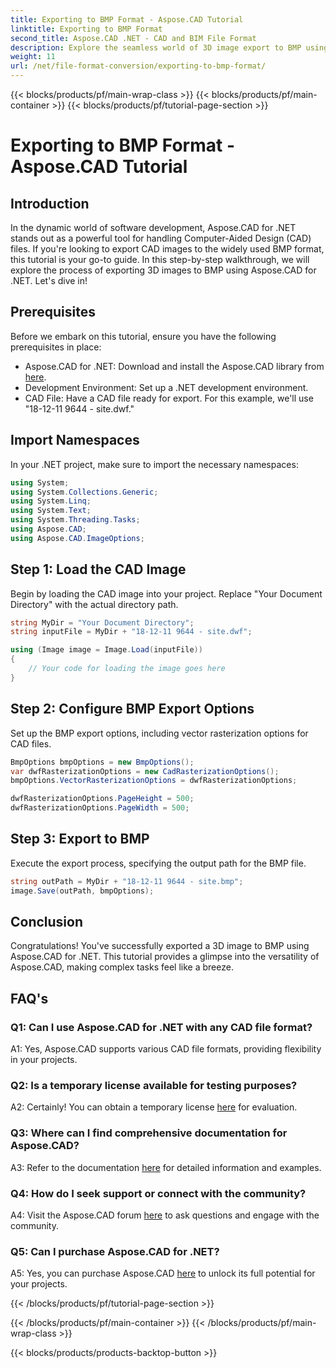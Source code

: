 ```yaml
---
title: Exporting to BMP Format - Aspose.CAD Tutorial
linktitle: Exporting to BMP Format
second_title: Aspose.CAD .NET - CAD and BIM File Format
description: Explore the seamless world of 3D image export to BMP using Aspose.CAD for .NET. Follow our tutorial for a hassle-free experience.
weight: 11
url: /net/file-format-conversion/exporting-to-bmp-format/
---
```


{{< blocks/products/pf/main-wrap-class >}}
{{< blocks/products/pf/main-container >}}
{{< blocks/products/pf/tutorial-page-section >}}

# Exporting to BMP Format - Aspose.CAD Tutorial

## Introduction

In the dynamic world of software development, Aspose.CAD for .NET stands out as a powerful tool for handling Computer-Aided Design (CAD) files. If you're looking to export CAD images to the widely used BMP format, this tutorial is your go-to guide. In this step-by-step walkthrough, we will explore the process of exporting 3D images to BMP using Aspose.CAD for .NET. Let's dive in!

## Prerequisites

Before we embark on this tutorial, ensure you have the following prerequisites in place:

- Aspose.CAD for .NET: Download and install the Aspose.CAD library from [here](https://releases.aspose.com/cad/net/).
- Development Environment: Set up a .NET development environment.
- CAD File: Have a CAD file ready for export. For this example, we'll use "18-12-11 9644 - site.dwf."

## Import Namespaces

In your .NET project, make sure to import the necessary namespaces:

```csharp
using System;
using System.Collections.Generic;
using System.Linq;
using System.Text;
using System.Threading.Tasks;
using Aspose.CAD;
using Aspose.CAD.ImageOptions;
```

## Step 1: Load the CAD Image

Begin by loading the CAD image into your project. Replace "Your Document Directory" with the actual directory path.

```csharp
string MyDir = "Your Document Directory";
string inputFile = MyDir + "18-12-11 9644 - site.dwf";

using (Image image = Image.Load(inputFile))
{
    // Your code for loading the image goes here
}
```

## Step 2: Configure BMP Export Options

Set up the BMP export options, including vector rasterization options for CAD files.

```csharp
BmpOptions bmpOptions = new BmpOptions();
var dwfRasterizationOptions = new CadRasterizationOptions();
bmpOptions.VectorRasterizationOptions = dwfRasterizationOptions;

dwfRasterizationOptions.PageHeight = 500;
dwfRasterizationOptions.PageWidth = 500;
```

## Step 3: Export to BMP

Execute the export process, specifying the output path for the BMP file.

```csharp
string outPath = MyDir + "18-12-11 9644 - site.bmp";
image.Save(outPath, bmpOptions);
```

## Conclusion

Congratulations! You've successfully exported a 3D image to BMP using Aspose.CAD for .NET. This tutorial provides a glimpse into the versatility of Aspose.CAD, making complex tasks feel like a breeze.

## FAQ's

### Q1: Can I use Aspose.CAD for .NET with any CAD file format?

A1: Yes, Aspose.CAD supports various CAD file formats, providing flexibility in your projects.

### Q2: Is a temporary license available for testing purposes?

A2: Certainly! You can obtain a temporary license [here](https://purchase.aspose.com/temporary-license/) for evaluation.

### Q3: Where can I find comprehensive documentation for Aspose.CAD?

A3: Refer to the documentation [here](https://reference.aspose.com/cad/net/) for detailed information and examples.

### Q4: How do I seek support or connect with the community?

A4: Visit the Aspose.CAD forum [here](https://forum.aspose.com/c/cad/19) to ask questions and engage with the community.

### Q5: Can I purchase Aspose.CAD for .NET?

A5: Yes, you can purchase Aspose.CAD [here](https://purchase.aspose.com/buy) to unlock its full potential for your projects.


{{< /blocks/products/pf/tutorial-page-section >}}

{{< /blocks/products/pf/main-container >}}
{{< /blocks/products/pf/main-wrap-class >}}

{{< blocks/products/products-backtop-button >}}
